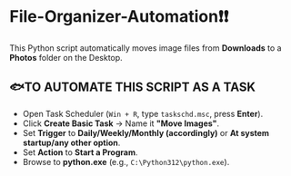 # File-Organizer-Automation❗❗
This Python script automatically moves image files from **Downloads** to a **Photos** folder on the Desktop.

## 🐟TO AUTOMATE THIS SCRIPT AS A TASK
- Open Task Scheduler (`Win + R`, type `taskschd.msc`, press **Enter**).  
- Click **Create Basic Task** → Name it **"Move Images"**.  
- Set **Trigger** to **Daily/Weekly/Monthly (accordingly)** or **At system startup/any other option**.  
- Set **Action** to **Start a Program**.  
- Browse to **python.exe** (e.g., `C:\Python312\python.exe`).  
